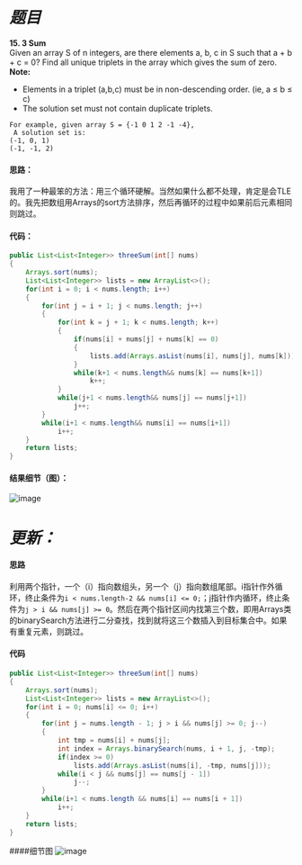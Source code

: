 # *题目*
**15. 3 Sum**  
Given an array S of n integers, are there elements a, b, c in S such that a + b + c = 0? Find all unique triplets in the array which gives the sum of zero.    
**Note:**      
- Elements in a triplet (a,b,c) must be in non-descending order. (ie, a ≤ b ≤ c)  
- The solution set must not contain duplicate triplets.  
```
For example, given array S = {-1 0 1 2 -1 -4},
 A solution set is:
(-1, 0, 1)
(-1, -1, 2)
```
#### 思路：
我用了一种最笨的方法：用三个循环硬解。当然如果什么都不处理，肯定是会TLE的。我先把数组用Arrays的sort方法排序，然后再循环的过程中如果前后元素相同则跳过。
#### 代码：
```java
public List<List<Integer>> threeSum(int[] nums)
{
    Arrays.sort(nums);
    List<List<Integer>> lists = new ArrayList<>();
    for(int i = 0; i < nums.length; i++)
    {
        for(int j = i + 1; j < nums.length; j++)
        {
            for(int k = j + 1; k < nums.length; k++)
            {
                if(nums[i] + nums[j] + nums[k] == 0)
                {
                    lists.add(Arrays.asList(nums[i], nums[j], nums[k]));
                }
                while(k+1 < nums.length&& nums[k] == nums[k+1])
                    k++;
            }
            while(j+1 < nums.length&& nums[j] == nums[j+1])
                j++;
        }
        while(i+1 < nums.length&& nums[i] == nums[i+1])
            i++;
    }
    return lists;
}
```
#### 结果细节（图）：
![image](https://github.com/jnuyanfa/YanFa-LeetCode-with-JAVA/blob/master/leetcode015_3Sum/img/1.png)
# *更新：*
#### 思路
利用两个指针，一个（i）指向数组头，另一个（j）指向数组尾部。i指针作外循环，终止条件为`i < nums.length-2 && nums[i] <= 0;`；j指针作内循环，终止条件为`j > i && nums[j] >= 0`。然后在两个指针区间内找第三个数，即用Arrays类的binarySearch方法进行二分查找，找到就将这三个数插入到目标集合中。如果有重复元素，则跳过。
#### 代码
```java
public List<List<Integer>> threeSum(int[] nums)
{
    Arrays.sort(nums);
    List<List<Integer>> lists = new ArrayList<>();
    for(int i = 0; nums[i] <= 0; i++)
    {
        for(int j = nums.length - 1; j > i && nums[j] >= 0; j--)
        {
            int tmp = nums[i] + nums[j];
            int index = Arrays.binarySearch(nums, i + 1, j, -tmp);
            if(index >= 0)
                lists.add(Arrays.asList(nums[i], -tmp, nums[j]));
            while(i < j && nums[j] == nums[j - 1])
                j--;
        }
        while(i+1 < nums.length && nums[i] == nums[i + 1])
            i++;
    }
    return lists;
}
```
####细节图
![image](https://github.com/jnuyanfa/YanFa-LeetCode-with-JAVA/blob/master/leetcode015_3Sum/img/2.png)